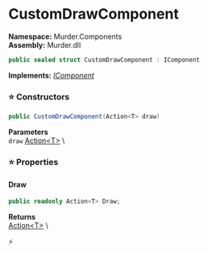 # CustomDrawComponent

**Namespace:** Murder.Components \
**Assembly:** Murder.dll

```csharp
public sealed struct CustomDrawComponent : IComponent
```

**Implements:** _[IComponent](../..//Bang/Components/IComponent.html)_

### ⭐ Constructors
```csharp
public CustomDrawComponent(Action<T> draw)
```

**Parameters** \
`draw` [Action\<T\>](https://learn.microsoft.com/en-us/dotnet/api/System.Action-1?view=net-7.0) \

### ⭐ Properties
#### Draw
```csharp
public readonly Action<T> Draw;
```

**Returns** \
[Action\<T\>](https://learn.microsoft.com/en-us/dotnet/api/System.Action-1?view=net-7.0) \


⚡